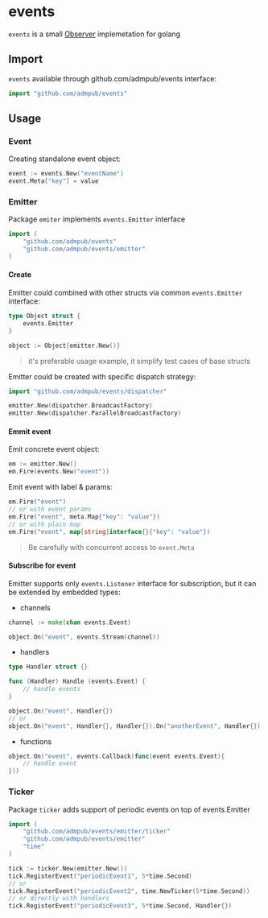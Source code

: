events
===========

`events` is a small [Observer](https://en.wikipedia.org/wiki/Observer_pattern) implemetation for golang

Import
------

`events` available through github.com/admpub/events
interface:
```go
import "github.com/admpub/events"
```

Usage
-----

### Event

Creating standalone event object:
```go
event := events.New("eventName")
event.Meta["key"] = value
```

### Emitter

Package `emiter` implements `events.Emitter` interface
```go
import (
	"github.com/admpub/events"
	"github.com/admpub/events/emitter"
)
```

#### Create

Emitter could combined with other structs via common `events.Emitter` interface:
```go
type Object struct {
	events.Emitter
}

object := Object{emitter.New()}
```
> it's preferable usage example,
> it simplify test cases of base structs

Emitter could be created with specific dispatch strategy:
```go
import "github.com/admpub/events/dispatcher"
```

``` go
emitter.New(dispatcher.BroadcastFactory)
emitter.New(dispatcher.ParallelBroadcastFactory)
```

#### Emmit event

Emit concrete event object:

```go
em := emitter.New()
em.Fire(events.New("event"))
```

Emit event with label & params:
```go
em.Fire("event")
// or with event params
em.Fire("event", meta.Map{"key": "value"})
// or with plain map
em.Fire("event", map[string]interface{}{"key": "value"})
````
> Be carefully with concurrent access to `event.Meta`

#### Subscribe for event

Emitter supports only `events.Listener` interface for subscription, but it can be extended by embedded types:

* channels
```go
channel := make(chan events.Event)

object.On("event", events.Stream(channel))
```
* handlers
```go
type Handler struct {}

func (Handler) Handle (events.Event) {
	// handle events
}

object.On("event", Handler{})
// or
object.On("event", Handler{}, Handler{}).On("anotherEvent", Handler{})
```
* functions
```go
object.On("event", events.Callback(func(event events.Event){
	// handle event
}))
```

### Ticker
Package `ticker` adds support of periodic events on top of events.Emitter

```go
import (
	"github.com/admpub/events/emitter/ticker"
	"github.com/admpub/events/emitter"
	"time"
)
```

```go
tick := ticker.New(emitter.New())
tick.RegisterEvent("periodicEvent1", 5*time.Second)
// or
tick.RegisterEvent("periodicEvent2", time.NewTicker(5*time.Second))
// or directly with handlers
tick.RegisterEvent("periodicEvent3", 5*time.Second, Handler{})
```
